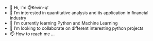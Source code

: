 - 👋 Hi, I’m @Kevin-qt
- 👀 I’m interested in quantitative analysis and its application in financial industry
- 🌱 I’m currently learning Python and Machine Learning
- 💞️ I’m looking to collaborate on different interesting python projects
- 📫 How to reach me ...

<!---
Kevin-qt/Kevin-qt is a ✨ special ✨ repository because its `README.md` (this file) appears on your GitHub profile.
You can click the Preview link to take a look at your changes.
--->
